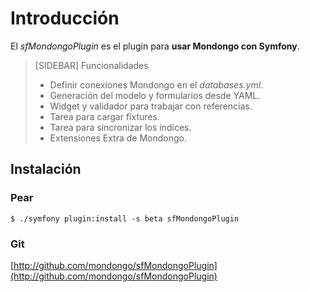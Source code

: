 Introducción
============

El _sfMondongoPlugin_ es el plugin para **usar Mondongo con Symfony**.

>[SIDEBAR]
>Funcionalidades
>
>  * Definir conexiones Mondongo en el *databases.yml*.
>  * Generación del modelo y formularios desde YAML.
>  * Widget y validador para trabajar con referencias.
>  * Tarea para cargar fixtures.
>  * Tarea para sincronizar los índices.
>  * Extensiones Extra de Mondongo.

Instalación
-----------

### Pear

    $ ./symfony plugin:install -s beta sfMondongoPlugin

### Git

[http://github.com/mondongo/sfMondongoPlugin](http://github.com/mondongo/sfMondongoPlugin)
